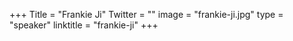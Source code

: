 +++
Title = "Frankie Ji"
Twitter = ""
image = "frankie-ji.jpg"
type = "speaker"
linktitle = "frankie-ji"
+++

